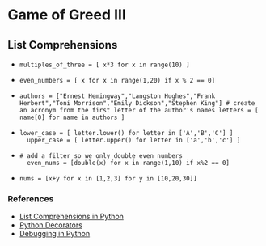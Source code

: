 # Game of Greed III

## List Comprehensions

*     multiples_of_three = [ x*3 for x in range(10) ]

*     even_numbers = [ x for x in range(1,20) if x % 2 == 0]

*     authors = ["Ernest Hemingway","Langston Hughes","Frank Herbert","Toni Morrison","Emily Dickson","Stephen King"] # create an acronym from the first letter of the author's names letters = [ name[0] for name in authors ]

*     lower_case = [ letter.lower() for letter in ['A','B','C'] ]
        upper_case = [ letter.upper() for letter in ['a','b','c'] ]

*     # add a filter so we only double even numbers
        even_nums = [double(x) for x in range(1,10) if x%2 == 0]

*     nums = [x+y for x in [1,2,3] for y in [10,20,30]]
### References

- [List Comprehensions in Python](https://www.pythonforbeginners.com/basics/list-comprehensions-in-python)
- [Python Decorators](https://realpython.com/primer-on-python-decorators/)
- [Debugging in Python](https://www.pythonpodcast.com/pysnooper-python-debugging-episode-241/)

